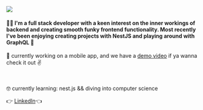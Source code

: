 <p>
  <img src="https://s8.gifyu.com/images/HI-IM-MAYLYNN-2.gif"/>
</p>

#### 🙋‍♀️  I'm a full stack developer with a keen interest on the inner workings of backend and creating smooth funky frontend functionality. Most recently I've been enjoying creating projects with NestJS and playing around with GraphQL 😬

:balloon: currently working on a mobile app, and we have a [demo video](https://www.youtube.com/watch?v=wZ4gDSbOGk4&feature=youtu.be) if ya wanna check it out :v: </div>

<br>

🤓 currently learning: nest.js && diving into computer science 

👉 [LinkedIn](https://www.linkedin.com/in/maylynn-ng/)👈 
